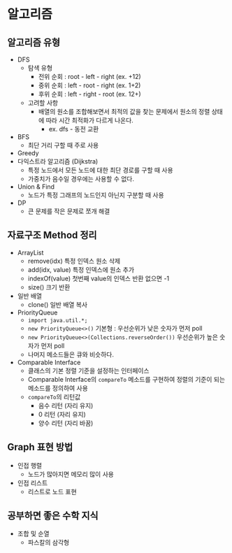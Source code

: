 # 알고리즘

## 알고리즘 유형
- DFS
  - 탐색 유형
    - 전위 순회 : root - left - right (ex. +12)
    - 중위 순회 : left - root - right (ex. 1+2)
    - 후위 순회 : left - right - root (ex. 12+)
  - 고려할 사항
    - 배열의 원소를 조합해보면서 최적의 값을 찾는 문제에서 원소의 정렬 상태에 따라 시간 최적화가 다르게 나온다.
      - ex. dfs - 동전 교환
- BFS
  - 최단 거리 구할 때 주로 사용
- Greedy
- 다익스트라 알고리즘 (Dijkstra)
  - 특정 노드에서 모든 노드에 대한 최단 경로를 구할 때 사용
  - 가중치가 음수일 경우에는 사용할 수 없다.
- Union & Find
  - 노드가 특정 그래프의 노드인지 아닌지 구분할 때 사용
- DP
  - 큰 문제를 작은 문제로 쪼개 해결
## 자료구조 Method 정리

- ArrayList
    - remove(idx) 특정 인덱스 원소 삭제
    - add(idx, value) 특정 인덱스에 원소 추가
    - indexOf(value) 첫번째 value의 인덱스 반환 없으면 -1
    - size() 크기 반환
- 일반 배열
  - clone() 일반 배열 복사
- PriorityQueue
  - `import java.util.*;`
  - `new PriorityQueue<>()` 기본형 : 우선순위가 낮은 숫자가 먼저 poll
  - `new PriorityQueue<>(Collections.reverseOrder())` 우선순위가 높은 숫자가 먼저 poll
  - 나머지 메소드들은 큐와 비슷하다.
- Comparable Interface
  - 클래스의 기본 정렬 기준을 설정하는 인터페이스
  - Comparable Interface의 `compareTo` 메소드를 구현하여 정렬의 기준이 되는 메소드를 정의하여 사용
  - `compareTo`의 리턴값
    - 음수 리턴 (자리 유지)
    - 0 리턴 (자리 유지)
    - 양수 리턴 (자리 바꿈)

## Graph 표현 방법
- 인접 행렬 
  - 노드가 많아지면 메모리 많이 사용
- 인접 리스트
  - 리스트로 노드 표현

## 공부하면 좋은 수학 지식
- 조합 및 순열
  - 파스칼의 삼각형

